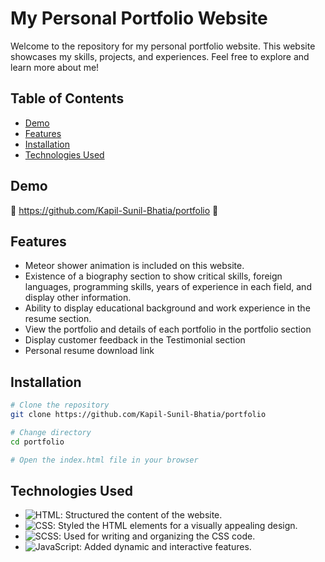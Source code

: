 # My Personal Portfolio Website

Welcome to the repository for my personal portfolio website. This website showcases my skills, projects, and experiences. Feel free to explore and learn more about me!

## Table of Contents

- [Demo](#demo)
- [Features](#features)
- [Installation](#installation)
- [Technologies Used](#technologies-used)


## Demo
🔗 https://github.com/Kapil-Sunil-Bhatia/portfolio 🔗

## Features
- Meteor shower animation is included on this website.
- Existence of a biography section to show critical skills, foreign languages, programming skills, years of experience in each field, and display other information.
- Ability to display educational background and work experience in the resume section.
- View the portfolio and details of each portfolio in the portfolio section
- Display customer feedback in the Testimonial section
- Personal resume download link


## Installation


```bash
# Clone the repository
git clone https://github.com/Kapil-Sunil-Bhatia/portfolio

# Change directory
cd portfolio

# Open the index.html file in your browser 
```


## Technologies Used
- ![HTML](https://img.shields.io/badge/-HTML-E34F26?style=for-the-badge&logo=html5&logoColor=white): Structured the content of the website.
- ![CSS](https://img.shields.io/badge/-CSS-1572B6?style=for-the-badge&logo=css3&logoColor=white): Styled the HTML elements for a visually appealing design.
- ![SCSS](https://img.shields.io/badge/-SCSS-CC6699?style=for-the-badge&logo=sass&logoColor=white): Used for writing and organizing the CSS code.
- ![JavaScript](https://img.shields.io/badge/-JavaScript-F7DF1E?style=for-the-badge&logo=javascript&logoColor=black): Added dynamic and interactive features.
